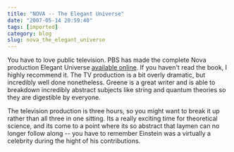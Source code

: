 ```yaml
---
title: "NOVA -- The Elegant Universe"
date: "2007-05-14 20:59:40"
tags: [imported]
category: blog
slug: nova_the_elegant_universe
---
```


You have to love public television. PBS has made the complete Nova production Elegant Universe <a href="http://www.pbs.org/wgbh/nova/elegant/program_d_t.html">available online</a>. If you haven't read the book, I highly recommend it. The TV production is a bit overly dramatic, but incredibly well done nonetheless. Greene is a great writer and is able to breakdown incredibly abstract subjects like string and quantum theories so they are digestible by everyone.

The television production is three hours, so you might want to break it up rather than all three in one sitting. Its a really exciting time for theoretical science, and its come to a point where its so abstract that laymen can no longer follow along -- you have to remember Einstein was a virtually a celebrity during the hight of his contributions.
